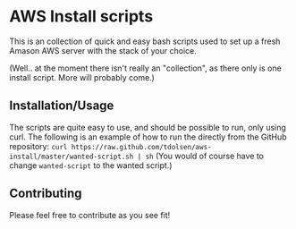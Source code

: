 AWS Install scripts
===================

This is an collection of quick and easy bash scripts used to set up a fresh
Amason AWS server with the stack of your choice.

(Well.. at the moment there isn't really an "collection", as there only is one
install script. More will probably come.)

Installation/Usage
------------------

The scripts are quite easy to use, and should be possible to run, only using
curl. The following is an example of how to run the directly from the GitHub
repository:
`curl https://raw.github.com/tdolsen/aws-install/master/wanted-script.sh | sh`
(You would of course have to change `wanted-script` to the wanted script.)

Contributing
------------

Please feel free to contribute as you see fit!
